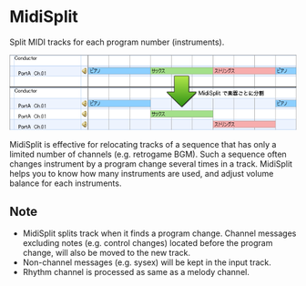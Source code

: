 MidiSplit
=========

Split MIDI tracks for each program number (instruments).

![Concept of MidiSplit](doc/assets/images/midisplit-concept.png)

MidiSplit is effective for relocating tracks of a sequence that has only a limited number of channels (e.g. retrogame BGM). Such a sequence often changes instrument by a program change several times in a track. MidiSplit helps you to know how many instruments are used, and adjust volume balance for each instruments.

Note
------------------------

- MidiSplit splits track when it finds a program change. Channel messages excluding notes (e.g. control changes) located before the program change, will also be moved to the new track.
- Non-channel messages (e.g. sysex) will be kept in the input track.
- Rhythm channel is processed as same as a melody channel.
